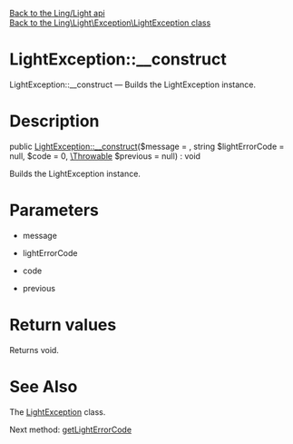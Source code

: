 [Back to the Ling/Light api](https://github.com/lingtalfi/Light/blob/master/doc/api/Ling/Light.md)<br>
[Back to the Ling\Light\Exception\LightException class](https://github.com/lingtalfi/Light/blob/master/doc/api/Ling/Light/Exception/LightException.md)


LightException::__construct
================



LightException::__construct — Builds the LightException instance.




Description
================


public [LightException::__construct](https://github.com/lingtalfi/Light/blob/master/doc/api/Ling/Light/Exception/LightException/__construct.md)($message = , string $lightErrorCode = null, $code = 0, [\Throwable](http://php.net/manual/en/class.throwable.php) $previous = null) : void




Builds the LightException instance.




Parameters
================


- message

    

- lightErrorCode

    

- code

    

- previous

    


Return values
================

Returns void.








See Also
================

The [LightException](https://github.com/lingtalfi/Light/blob/master/doc/api/Ling/Light/Exception/LightException.md) class.

Next method: [getLightErrorCode](https://github.com/lingtalfi/Light/blob/master/doc/api/Ling/Light/Exception/LightException/getLightErrorCode.md)<br>

